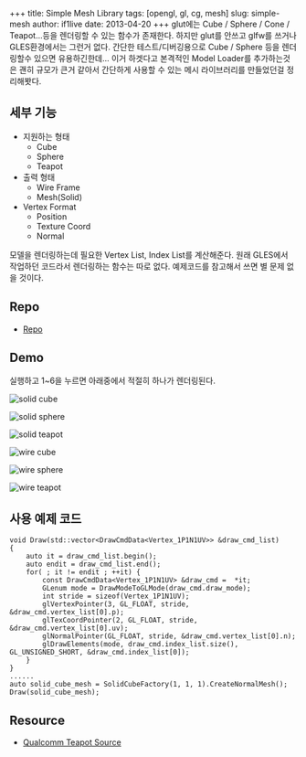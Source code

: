 +++
title: Simple Mesh Library
tags: [opengl, gl, cg, mesh]
slug: simple-mesh
author: if1live
date: 2013-04-20
+++
glut에는 Cube / Sphere / Cone / Teapot...등을 렌더링할 수 있는 함수가 존재한다. 하지만 glut를 안쓰고 glfw를 쓰거나 GLES환경에서는 그런거 없다. 간단한 테스트/디버깅용으로 Cube / Sphere 등을 렌더링할수 있으면 유용하긴한데... 이거 하겟다고 본격적인 Model Loader를 추가하는것은 괜히 규모가 큰거 같아서 간단하게 사용할 수 있는 메시 라이브러리를 만들었던걸 정리해봣다.

## 세부 기능

* 지원하는 형태
    * Cube
    * Sphere
    * Teapot
* 출력 형태
    * Wire Frame
    * Mesh(Solid)
* Vertex Format
    * Position
    * Texture Coord
    * Normal

모델을 렌더링하는데 필요한 Vertex List, Index List를 계산해준다. 원래 GLES에서 작업하던 코드라서 렌더링하는 함수는 따로 없다. 예제코드를 참고해서 쓰면 별 문제 없을 것이다.

## Repo

* [Repo][repo]

## Demo

실행하고 1~6을 누르면 아래중에서 적절히 하나가 렌더링된다.

![solid cube]({attach}simple-mesh/solid_cube.png)

![solid sphere]({attach}simple-mesh/solid_sphere.png)

![solid teapot]({attach}simple-mesh/solid_teapot.png)

![wire cube]({attach}simple-mesh/wire_cube.png)

![wire sphere]({attach}simple-mesh/wire_sphere.png)

![wire teapot]({attach}simple-mesh/wire_teapot.png)

## 사용 예제 코드

```
void Draw(std::vector<DrawCmdData<Vertex_1P1N1UV>> &draw_cmd_list)
{
    auto it = draw_cmd_list.begin();
    auto endit = draw_cmd_list.end();
    for( ; it != endit ; ++it) {
        const DrawCmdData<Vertex_1P1N1UV> &draw_cmd =  *it;
        GLenum mode = DrawModeToGLMode(draw_cmd.draw_mode);
        int stride = sizeof(Vertex_1P1N1UV);
        glVertexPointer(3, GL_FLOAT, stride, &draw_cmd.vertex_list[0].p);
        glTexCoordPointer(2, GL_FLOAT, stride, &draw_cmd.vertex_list[0].uv);
        glNormalPointer(GL_FLOAT, stride, &draw_cmd.vertex_list[0].n);
        glDrawElements(mode, draw_cmd.index_list.size(), GL_UNSIGNED_SHORT, &draw_cmd.index_list[0]);
    }
}
......
auto solid_cube_mesh = SolidCubeFactory(1, 1, 1).CreateNormalMesh();
Draw(solid_cube_mesh);
```

## Resource
* [Qualcomm Teapot Source][teapot_data]

[repo]: https://github.com/if1live/libsora.so-src/tree/master/simple_mesh
[teapot_data]: https://code.google.com/p/virtualwimbledonpro/source/browse/jni/Teapot.h?r=9448d1cb72c71b4addf77c4afcce6fa6f671fd2e
